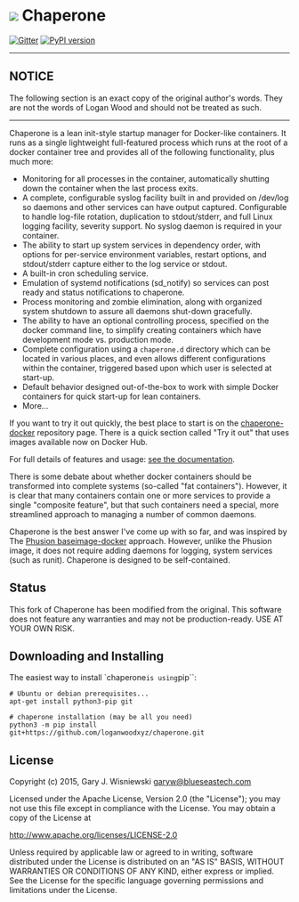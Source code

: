 
# ![](https://s.gravatar.com/avatar/62c4c783c4d7233c73f3a114578df650.jpg?s=50) Chaperone

[![Gitter](https://badges.gitter.im/Join_Chat.svg)](https://gitter.im/garywiz/chaperone?utm_source=badge&utm_medium=badge&utm_campaign=pr-badge&utm_content=badge) [![PyPI version](https://badge.fury.io/py/chaperone.svg)](https://badge.fury.io/py/chaperone)

---

## NOTICE
The following section is an exact copy of the original author's words. They are not the words of Logan Wood and should not be treated as such.

---

Chaperone is a lean init-style startup manager for Docker-like containers.  It runs as a single lightweight full-featured process which runs at the root of a docker container tree and provides all of the following functionality, plus much more:

* Monitoring for all processes in the container, automatically shutting down the
  container when the last process exits.
* A complete, configurable syslog facility built in and provided on /dev/log
  so daemons and other services can have output captured.  Configurable
  to handle log-file rotation, duplication to stdout/stderr, and full Linux
  logging facility, severity support.  No syslog daemon is required in your
  container.
* The ability to start up system services in dependency order, with options
  for per-service environment variables, restart options, and stdout/stderr capture either
  to the log service or stdout.
* A built-in cron scheduling service.
* Emulation of systemd notifications (sd_notify) so services can post
  ready and status notifications to chaperone.
* Process monitoring and zombie elimination, along with organized system
  shutdown to assure all daemons shut-down gracefully.
* The ability to have an optional controlling process, specified on the 
  docker command line, to simplify creating containers which have development
  mode vs. production mode.
* Complete configuration using a ``chaperone.d`` directory which can be located
  in various places, and even allows different configurations
  within the container, triggered based upon which user is selected at start-up.
* Default behavior designed out-of-the-box to work with simple Docker containers
  for quick start-up for lean containers.
* More...

If you want to try it out quickly, the best place to start is on the
[chaperone-docker](https://github.com/garywiz/chaperone-docker) repository
page.  There is a quick section called "Try it out" that uses images
available now on Docker Hub.

For full details of features
and usage: [see the documentation](http://garywiz.github.io/chaperone/index.html).

There is some debate about whether docker containers should be transformed into
complete systems (so-called "fat containers").  However, it is clear that many
containers contain one or more services to provide a single "composite feature",
but that such containers need a special, more streamlined approach to managing
a number of common daemons.  

Chaperone is the best answer I've come up with so far, and was inspired by
The [Phusion baseimage-docker](http://phusion.github.io/baseimage-docker/) approach.
However, unlike the Phusion image, it does not require adding daemons for logging,
system services (such as runit).  Chaperone is designed to be self-contained.

Status
------

This fork of Chaperone has been modified from the original. This software does not feature any warranties and may not be production-ready. USE AT YOUR OWN RISK.

Downloading and Installing
--------------------------

The easiest way to install `chaperone`` is using ``pip``:

    # Ubuntu or debian prerequisites...
    apt-get install python3-pip git

    # chaperone installation (may be all you need)
    python3 -m pip install git+https://github.com/loganwoodxyz/chaperone.git

License
-------

Copyright (c) 2015, Gary J. Wisniewski <garyw@blueseastech.com>

Licensed under the Apache License, Version 2.0 (the "License");
you may not use this file except in compliance with the License.
You may obtain a copy of the License at

   http://www.apache.org/licenses/LICENSE-2.0

Unless required by applicable law or agreed to in writing, software
distributed under the License is distributed on an "AS IS" BASIS,
WITHOUT WARRANTIES OR CONDITIONS OF ANY KIND, either express or implied.
See the License for the specific language governing permissions and
limitations under the License.
